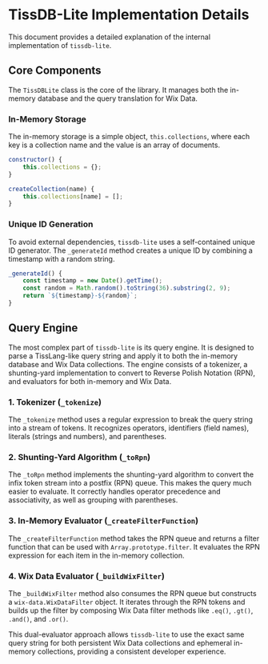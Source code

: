 # TissDB-Lite Implementation Details

This document provides a detailed explanation of the internal implementation of `tissdb-lite`.

## Core Components

The `TissDBLite` class is the core of the library. It manages both the in-memory database and the query translation for Wix Data.

### In-Memory Storage

The in-memory storage is a simple object, `this.collections`, where each key is a collection name and the value is an array of documents.

```javascript
constructor() {
    this.collections = {};
}

createCollection(name) {
    this.collections[name] = [];
}
```

### Unique ID Generation

To avoid external dependencies, `tissdb-lite` uses a self-contained unique ID generator. The `_generateId` method creates a unique ID by combining a timestamp with a random string.

```javascript
_generateId() {
    const timestamp = new Date().getTime();
    const random = Math.random().toString(36).substring(2, 9);
    return `${timestamp}-${random}`;
}
```

## Query Engine

The most complex part of `tissdb-lite` is its query engine. It is designed to parse a TissLang-like query string and apply it to both the in-memory database and Wix Data collections. The engine consists of a tokenizer, a shunting-yard implementation to convert to Reverse Polish Notation (RPN), and evaluators for both in-memory and Wix Data.

### 1. Tokenizer (`_tokenize`)

The `_tokenize` method uses a regular expression to break the query string into a stream of tokens. It recognizes operators, identifiers (field names), literals (strings and numbers), and parentheses.

### 2. Shunting-Yard Algorithm (`_toRpn`)

The `_toRpn` method implements the shunting-yard algorithm to convert the infix token stream into a postfix (RPN) queue. This makes the query much easier to evaluate. It correctly handles operator precedence and associativity, as well as grouping with parentheses.

### 3. In-Memory Evaluator (`_createFilterFunction`)

The `_createFilterFunction` method takes the RPN queue and returns a filter function that can be used with `Array.prototype.filter`. It evaluates the RPN expression for each item in the in-memory collection.

### 4. Wix Data Evaluator (`_buildWixFilter`)

The `_buildWixFilter` method also consumes the RPN queue but constructs a `wix-data.WixDataFilter` object. It iterates through the RPN tokens and builds up the filter by composing Wix Data filter methods like `.eq()`, `.gt()`, `.and()`, and `.or()`.

This dual-evaluator approach allows `tissdb-lite` to use the exact same query string for both persistent Wix Data collections and ephemeral in-memory collections, providing a consistent developer experience.
